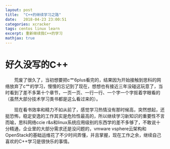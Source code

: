 ```yaml
---
layout: post
title:  "C++的继续学习之路"
date:   2018-04-23 23:00:51
categories: xcracker   
tags: centos linux learn
excerpt: 重新继续我C++的学习
mathjax: true
---
```

# 好久没写的C++

　　荒废了很久了，当初想要把c艹6plus看完的，结果因为开始接触到思科的网络放弃了c艹的学习，慢慢的忘记到了现在，想想也有接近三年没碰这玩意了，当时看到了差不多第十个章节，一页一页、一行一行、一个字一个字抠着字眼看的（虽然大部分技术学习类书都是这么看过来的）。

　　现在看书效率和精力不如从前了，感觉学习热情没有那时候高，突然想起，还挺恐怖，稳定安逸的工作其实是危险性最高的，所以继续学习新知识的重要性不言而喻，思科网络ccie r&s和linux系统应用级别的东西学的差不多够了，不敢说十分精通，企业里的大部分需求还是没问题的，vmware vsphere云架构和OpenStack的基础运维花了不少时间弄懂，并且掌握，现在工作之余，继续自己喜欢的C++学习是很快乐的事情。
